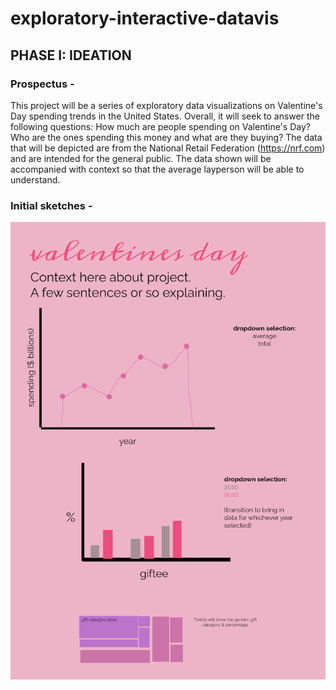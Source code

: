 # exploratory-interactive-datavis

## PHASE I: IDEATION
### Prospectus - 

This project will be a series of exploratory data visualizations on Valentine's Day spending trends in the United States. Overall, it will seek to answer the following questions: How much are people spending on Valentine's Day? Who are the ones spending this money and what are they buying? The data that will be depicted are from the National Retail Federation (https://nrf.com) and are intended for the general public. The data shown will be accompanied with context so that the average layperson will be able to understand. 

### Initial sketches -

![alt text](https://github.com/huang-melissa/exploratory-interactive-datavis/blob/main/initialsketch.png?raw=true)